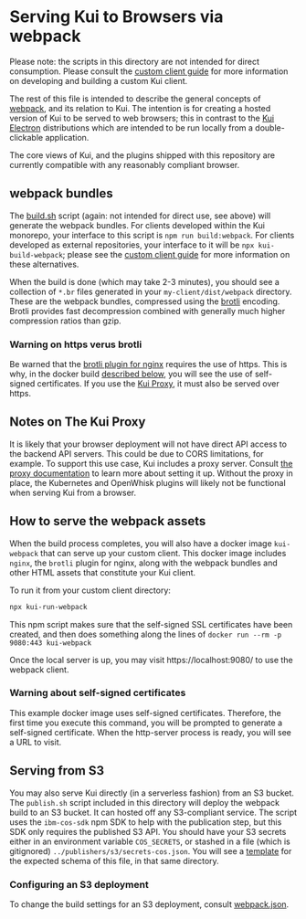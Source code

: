 # Serving Kui to Browsers via webpack

Please note: the scripts in this directory are not intended for direct
consumption. Please consult the [custom client
guide](../../../../docs/dev/custom-clients.md) for more information on
developing and building a custom Kui client.

The rest of this file is intended to describe the general concepts of
[webpack](https://webpack.js.org/), and its relation to Kui.  The
intention is for creating a hosted version of Kui to be served to web
browsers; this in contrast to the [Kui Electron](../electron)
distributions which are intended to be run locally from a
double-clickable application.

The core views of Kui, and the plugins shipped with this repository
are currently compatible with any reasonably compliant browser.

## webpack bundles

The [build.sh](./build.sh) script (again: not intended for direct use,
see above) will generate the webpack bundles. For clients developed
within the Kui monorepo, your interface to this script is `npm run
build:webpack`. For clients developed as external repositories, your
interface to it will be `npx kui-build-webpack`; please see the
[custom client guide](../../../../docs/dev/custom-clients.md) for more
information on these alternatives.

When the build is done (which may take 2-3 minutes), you should see a
collection of `*.br` files generated in your `my-client/dist/webpack`
directory. These are the webpack bundles, compressed using the
[brotli](https://en.wikipedia.org/wiki/Brotli) encoding. Brotli
provides fast decompression combined with generally much higher
compression ratios than gzip.

### Warning on https verus brotli

Be warned that the [brotli plugin for
nginx](https://github.com/google/ngx_brotli) requires the use of
https. This is why, in the docker build [described
below](#how-to-serve-the-webpack-assets), you will see the use of
self-signed certificates. If you use the [Kui
Proxy](#notes-on-the-kui-proxy), it must also be served over https.

## Notes on The Kui Proxy

It is likely that your browser deployment will not have direct API
access to the backend API servers. This could be due to CORS
limitations, for example. To support this use case, Kui includes a
proxy server. Consult [the proxy
documentation](../../../proxy/README.md) to learn more about setting
it up. Without the proxy in place, the Kubernetes and OpenWhisk
plugins will likely not be functional when serving Kui from a browser.

## How to serve the webpack assets

When the build process completes, you will also have a docker image
`kui-webpack` that can serve up your custom client. This docker image
includes `nginx`, the `brotli` plugin for nginx, along with the
webpack bundles and other HTML assets that constitute your Kui client.

To run it from your custom client directory:

```bash
npx kui-run-webpack
```

This npm script makes sure that the self-signed SSL certificates have
been created, and then does something along the lines of `docker run
--rm -p 9080:443 kui-webpack`

Once the local server is up, you may visit https://localhost:9080/ to
use the webpack client.

### Warning about self-signed certificates

This example docker image uses self-signed certificates.  Therefore,
the first time you execute this command, you will be prompted to
generate a self-signed certificate. When the http-server process is
ready, you will see a URL to visit.

## Serving from S3

You may also serve Kui directly (in a serverless fashion) from an S3
bucket.  The `publish.sh` script included in this directory will
deploy the webpack build to an S3 bucket. It can hosted off any
S3-compliant service. The script uses the `ibm-cos-sdk` npm SDK to
help with the publication step, but this SDK only requires the
published S3 API. You should have your S3 secrets either in an
environment variable `COS_SECRETS`, or stashed in a file (which is
gitignored) `../publishers/s3/secrets-cos.json`. You will see a
[template](../publishers/s3/secrets-cos-template.json) for the
expected schema of this file, in that same directory.

### Configuring an S3 deployment

To change the build settings for an S3 deployment, consult
[webpack.json](../../app/config/envs/webpack.json).
